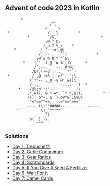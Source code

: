 ## Advent of code 2023 in Kotlin

           *             ,
                       _/^\_
                      <     >
     *                 /.-.\         *
              *        `/&\`                   *
                      ,@.*;@,
                     /_o.I %_\    *
        *           (`'--:o(_@;
                   /`;--.,__ `')             *
                  ;@`o % O,*`'`&\
            *    (`'--)_@ ;o %'()\      *
                 /`;--._`''--._O'@;
                /&*,()~o`;-.,_ `""`)
     *          /`,@ ;+& () o*`;-';\
               (`""--.,_0 +% @' &()\
               /-.,_    ``''--....-'`)  *
          *    /@%;o`:;'--,.__   __.'\
              ;*,&(); @ % &^;~`"`o;@();         *
              /(); o^~; & ().o@*&`;&%O\
              `"="==""==,,,.,="=="==="`
           __.----.(\-''#####---...___...-----._
         '`         \)_`"""""`
                 .--' ')
               o(  )_-\
                 `"""` `

### Solutions

* [Day 1: Trebuchet?!](/src/main/kotlin/Day01.kt)
* [Day 2: Cube Conundrum](/src/main/kotlin/Day02.kt)
* [Day 3: Gear Ratios](/src/main/kotlin/Day03.kt)
* [Day 4: Scratchcards](/src/main/kotlin/Day04.kt)
* [Day 5: If You Give A Seed A Fertilizer](/src/main/kotlin/Day05.kt)
* [Day 6: Wait For It](/src/main/kotlin/Day06.kt)
* [Day 7: Camel Cards](/src/main/kotlin/Day07.kt)